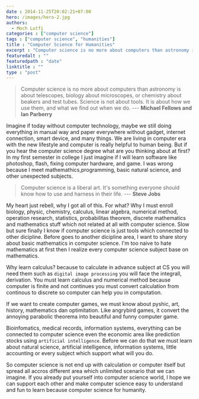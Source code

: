 ```yaml
---
date : 2014-11-25T20:02:21+07:00
hero: /images/hero-2.jpg
authors:
  - Moch Lutfi
categories : ["computer science"]
tags : ["computer science", "humanities"]
title : "Computer Science for Humanities"
excerpt : "Computer science is no more about computers than astronomy is about telescopes, biology about microscopes, or chemistry about beakers and test tubes. Science is not about tools. It is about how we use them, and what we find out when we do"
featuredalt : ""
featuredpath : "date"
linktitle : ""
type : "post"
---
```


> Computer science is no more about computers than astronomy is about telescopes, biology about microscopes, or chemistry about beakers and test tubes. Science is not about tools. It is about how we use them, and what we find out when we do.
--- **Michael Fellows and Ian Parberry**

Imagine if today without computer technology, maybe we still doing everything in manual way and paper everywhere without gadget, internet connection, smart device, and many things. We are living in computer era with the new lifestyle and computer is really helpful to human being. But if you hear the computer science degree what are you thinking about at first? In my first semester in college I just imagine if I will learn software like photoshop, flash, fixing computer hardware, and game. I was wrong because I meet mathemathics,programming, basic natural science, and other unexpected subjects.

> Computer science is a liberal art. It's something everyone should know how to use and harness in their life.
--- **Steve Jobs**

My heart just rebell, why I got all of this. For what? Why I must enroll biology, physic, chemistry, calculus, linear algebra, numerical method, operation research, statistics, probabilitas theorem, discrete mathematics and mathematics stuff which not related at all with computer science. Slow but sure finally I know if computer science is just tools which connected to other dicipline. Before goes to another dicipline area, I want to share story about basic mathematics in computer science. I'm too naive to hate mathematics at first then I realize every computer science subject base on mathematics. 

Why learn calculus? because to calculate in advance subject at CS you will need them such as `digital image processing` you will face the integrall, derivation. You must learn calculus and numerical method because computer is finite and not continues you must convert calculation from continous to discrete so computer can help you in computation. 

If we want to create computer games, we must know about pyshic, art, history, mathematics dan optimitation. Like angrybird games, it convert the annoying parabolic theorema into beautiful and funny computer game.

Bioinfomatics, medical records, information systems, everything can be connected to computer science even the economic area like prediction stocks using `artificial intelligence`. Before we can do that we must learn about natural science, artificial intelligence, information systems, little accounting or every subject which support what will you do.

So computer science is not end up with calculation or computer itself but spread all accros different area which unlimited scenario that we can imagine.
If you already put yourself into computer science world, I hope we can support each other and make computer science easy to understand and fun to learn because computer science for humanity. 
